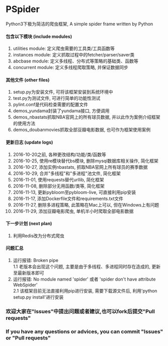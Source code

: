 # PSpider

Python3下极为简洁的爬虫框架, A simple spider frame written by Python

#### 包含以下模块 (include modules)
1. utilities module: 定义爬虫需要的工具类/工具函数等
2. instances module: 定义抓取过程中的fetcher/parser/saver类
3. abcbase module: 定义多线程、分布式等策略的基础类、函数等
4. concurrent module: 定义多线程爬取策略, 并保证数据同步

#### 其他文件 (other files)
1. setup.py为安装文件, 可将该框架安装到系统环境中
2. test.py为测试文件, 可进行简单的功能性测试
3. pylint.conf是代码检查需要的配置文件
4. demos_yundama封装了yundama接口, 方便调用
5. demos_nbastats抓取NBA官网上的所有球员数据, 并以此作为案例介绍框架的使用方法
6. demos_doubanmovies抓取全部豆瓣电影数据, 也可作为框架使用案例

#### 更新日志 (update logs)
1. 2016-10-20之前, 各种更改结构/功能/类/函数等
2. 2016-10-25, 使用re模块替代bs模块, 删除mysql数据库相关操作, 简化框架
3. 2016-10-27, 添加实例nbastats, 抓取NBA官网上所有球员的赛季数据
4. 2016-10-29, 合并"多线程"和"多进程"池文件, 简化框架
5. 2016-11-01, 使用requests替代urllib, 简化框架
6. 2016-11-08, 删除部分无用函数/类等, 简化框架
7. 2016-11-13, 更新pybloom至pybloom-live, 可直接利用pip安装
8. 2016-11-17, 添加Dockerfile文件和requirements.txt文件
9. 2016-11-27, 删除多进程策略, 此策略在Mac上可以, 但在Windows上有问题
10. 2016-11-29, 添加豆瓣电影爬虫, 单机半小时爬取全部电影数据

#### 下一步计划 (next plan)
1. 利用Redis改为分布式爬虫

#### 问题汇总
1. 运行报错: Broken pipe    
1.1 老版本会出现这个问题, 主要是由于多线程、多进程同时存在造成的, 更新至最新版本即可
2. 运行报错: No module named 'spider' 或者 'spider don't have attribute WebSpider'    
2.1 该框架目前无法直接利用pip进行安装, 需要下载源文件后, 利用'python setup.py install'进行安装

### 欢迎大家在"Issues"中提出问题或者建议,也可以fork后提交"Pull requests"
### If you have any questions or advices, you can commit "Issues" or "Pull requests"
